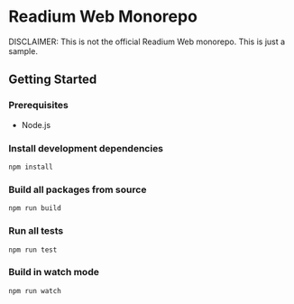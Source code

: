 # Readium Web Monorepo

DISCLAIMER: This is not the official Readium Web monorepo. This is just a sample.

## Getting Started

### Prerequisites
- Node.js

### Install development dependencies

```
npm install
```

### Build all packages from source

```
npm run build
```

### Run all tests

```
npm run test
```

### Build in watch mode

```
npm run watch
```
